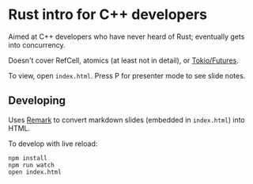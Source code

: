 # Rust intro for C++ developers

Aimed at C++ developers who have never heard of Rust; eventually gets into concurrency.

Doesn't cover RefCell, atomics (at least not in detail), or [Tokio/Futures](https://tokio.rs/).

To view, open `index.html`. Press P for presenter mode to see slide notes.

## Developing

Uses [Remark](https://github.com/gnab/remark/) to convert markdown slides (embedded in `index.html`) into HTML.

To develop with live reload:

```
npm install
npm run watch
open index.html
```